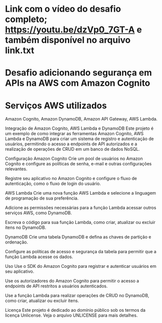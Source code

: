 # Link com o vídeo do desafio completo; https://youtu.be/dzVp0_7GT-A e também disponível no arquivo link.txt



# Desafio adicionando segurança em APIs na AWS com Amazon Cognito
# Serviços AWS utilizados

 Amazon Cognito,
 Amazon DynamoDB,
 Amazon API Gateway,
 AWS Lambda.


Integração de Amazon Cognito, AWS Lambda e DynamoDB
Este projeto é um exemplo de como integrar as ferramentas Amazon Cognito, AWS Lambda e DynamoDB para criar um sistema de registro e autenticação de usuários, permitindo o acesso a endpoints de API autorizados e a realização de operações de CRUD em um banco de dados NoSQL.

Configuração
Amazon Cognito
Crie um pool de usuários no Amazon Cognito e configure as políticas de senha, e-mail e outras configurações relevantes.

Registre seu aplicativo no Amazon Cognito e configure o fluxo de autenticação, como o fluxo de login do usuário.

AWS Lambda
Crie uma nova função AWS Lambda e selecione a linguagem de programação de sua preferência.

Adicione as permissões necessárias para a função Lambda acessar outros serviços AWS, como DynamoDB.

Escreva o código para sua função Lambda, como criar, atualizar ou excluir itens no DynamoDB.

DynamoDB
Crie uma tabela DynamoDB e defina as chaves de partição e ordenação.

Configure as políticas de acesso e segurança da tabela para permitir que a função Lambda acesse os dados.

Uso
Use o SDK do Amazon Cognito para registrar e autenticar usuários em seu aplicativo.

Use os autorizadores do Amazon Cognito para permitir o acesso a endpoints de API restritos a usuários autenticados.

Use a função Lambda para realizar operações de CRUD no DynamoDB, como criar, atualizar ou excluir itens.

Licença
Este projeto é dedicado ao domínio público sob os termos da licença Unlicense. Veja o arquivo UNLICENSE para mais detalhes.
